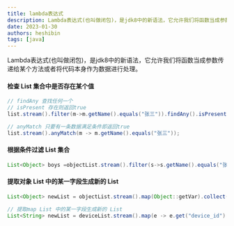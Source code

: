 ```yaml
---
title: lambda表达式
description: Lambda表达式(也叫做闭包)，是jdk8中的新语法，它允许我们将函数当成参数传递给某个方法或者将代码本身作为数据进行处理。
date: 2023-01-30
authors: heshibin
tags: [java]
---
```


Lambda表达式(也叫做闭包)，是jdk8中的新语法，它允许我们将函数当成参数传递给某个方法或者将代码本身作为数据进行处理。

#### 检查 List 集合中是否存在某个值
```java
// findAny 查找任何一个
// isPresent 存在则返回true
list.stream().filter(m->m.getName().equals("张三")).findAny().isPresent();

// anyMatch 只要有一条数据满足条件即返回true
list.stream().anyMatch(m -> m.getName().equals("张三"));
```

#### 根据条件过滤 List 集合
```java
List<Object> boys =objectList.stream().filter(s->s.getName().equals("张三")).collect(Collectors.toList());
```

#### 提取对象 List 中的某一字段生成新的 List
```java
List<Object> newList = objectList.stream().map(Object::getVar).collect(Collectors.toList());

// 提取map List 中的某一字段生成新的 List
List<String> newList = deviceList.stream().map(e -> e.get("device_id").toString()).collect(Collectors.toList());
```
